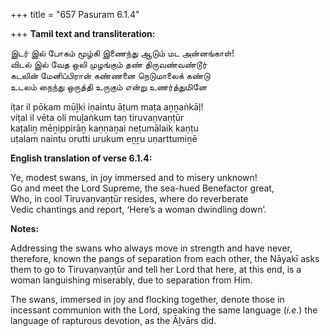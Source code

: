 +++
title = "657 Pasuram 6.1.4"

+++
**Tamil text and transliteration:**

இடர் இல் போகம் மூழ்கி இணைந்து ஆடும் மட அன்னங்காள்!  
விடல் இல் வேத ஒலி முழங்கும் தண் திருவண்வண்டூர்  
கடலின் மேனிப்பிரான் கண்ணனை நெடுமாலைக் கண்டு  
உடலம் நைந்து ஒருத்தி உருகும் என்று உணர்த்துமினே

iṭar il pōkam mūḻki iṇaintu āṭum maṭa aṉṉaṅkāḷ!  
viṭal il vēta oli muḻaṅkum taṇ tiruvaṇvaṇṭūr  
kaṭaliṉ mēṉippirāṉ kaṇṇaṉai neṭumālaik kaṇṭu  
uṭalam naintu orutti urukum eṉṟu uṇarttumiṉē

**English translation of verse 6.1.4:**

Ye, modest swans, in joy immersed and to misery unknown!  
Go and meet the Lord Supreme, the sea-hued Benefactor great,  
Who, in cool Tiruvaṇvaṇṭūr resides, where do reverberate  
Vedic chantings and report, ‘Here’s a woman dwindling down’.

**Notes:**

Addressing the swans who always move in strength and have never, therefore, known the pangs of separation from each other, the Nāyakī asks them to go to Tiruvaṇvaṇṭūr and tell her Lord that here, at this end, is a woman languishing miserably, due to separation from Him.

The swans, immersed in joy and flocking together, denote those in incessant communion with the Lord, speaking the same language (*i.e*.) the language of rapturous devotion, as the Āḻvārs did.


